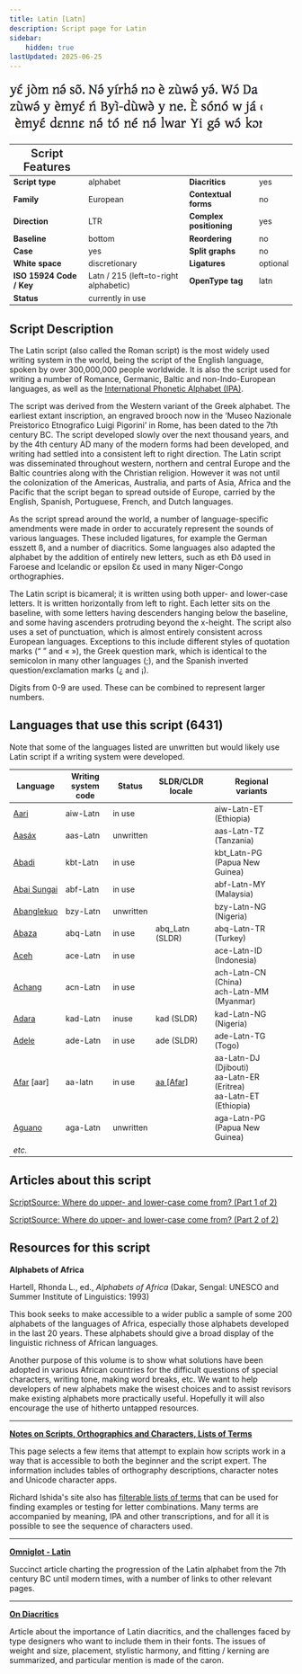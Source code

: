 ```yaml
---
title: Latin [Latn]
description: Script page for Latin
sidebar:
    hidden: true
lastUpdated: 2025-06-25
---
```


![Latin sample](images/latn-sample.png)

<span style="font-size:20px; font-weight:600">Script Features</span> | | | |
------------------- | --- | --- | --- |
**Script type** | alphabet            | **Diacritics** | yes |
**Family** | European                 | **Contextual forms** | no |
**Direction** | LTR                   | **Complex positioning** | yes |
**Baseline** | bottom                 | **Reordering** | no |
**Case** | yes                        | **Split graphs** | no |
**White space** | discretionary       | **Ligatures** | optional |
**ISO 15924 Code / Key** | Latn / 215 (left=to-right alphabetic) | **OpenType tag** | latn |
**Status** | currently in use| | |

## Script Description

The Latin script (also called the Roman script) is the most widely used writing system in the world, being the script of the English language, spoken by over 300,000,000 people worldwide. It is also the script used for writing a number of Romance, Germanic, Baltic and non-Indo-European languages, as well as the [International Phonetic Alphabet (IPA)](https://scriptsource.org/entry/ucgb77fkvh).

The script was derived from the Western variant of the Greek alphabet. The earliest extant inscription, an engraved brooch now in the ‘Museo Nazionale Preistorico Etnografico Luigi Pigorini’ in Rome, has been dated to the 7th century BC. The script developed slowly over the next thousand years, and by the 4th century AD many of the modern forms had been developed, and writing had settled into a consistent left to right direction. The Latin script was disseminated throughout western, northern and central Europe and the Baltic countries along with the Christian religion. However it was not until the colonization of the Americas, Australia, and parts of Asia, Africa and the Pacific that the script began to spread outside of Europe, carried by the English, Spanish, Portuguese, French, and Dutch languages.

As the script spread around the world, a number of language-specific amendments were made in order to accurately represent the sounds of various languages. These included ligatures, for example the German esszett ß, and a number of diacritics. Some languages also adapted the alphabet by the addition of entirely new letters, such as eth Ðð used in Faroese and Icelandic or epsilon Ɛɛ used in many Niger-Congo orthographies.

The Latin script is bicameral; it is written using both upper- and lower-case letters. It is written horizontally from left to right. Each letter sits on the baseline, with some letters having descenders hanging below the baseline, and some having ascenders protruding beyond the x-height. The script also uses a set of punctuation, which is almost entirely consistent across European languages. Exceptions to this include different styles of quotation marks (“ ” and « »), the Greek question mark, which is identical to the semicolon in many other languages (;), and the Spanish inverted question/exclamation marks (¿ and ¡).

Digits from 0-9 are used. These can be combined to represent larger numbers.

## Languages that use this script (6431)

Note that some of the languages listed are unwritten but would likely use Latin script if a writing system were developed.

Language | Writing system<br>code | Status | SLDR/CLDR<br>locale | Regional<br>variants |
-------- | ---------------------- | ------ | ------------------- | -------------------- |
<u>Aari</u> | aiw-Latn | in use | | aiw-Latn-ET (Ethiopia) |
<u>Aasáx</u> | aas-Latn | unwritten | | aas-Latn-TZ (Tanzania) |
<u>Abadi</u> | kbt-Latn | in use | | kbt_Latn-PG (Papua New Guinea) |
<u>Abai Sungai</u> | abf-Latn | in use | | abf-Latn-MY (Malaysia) |
<u>Abanglekuo</u> | bzy-Latn | unwritten | | bzy-Latn-NG (Nigeria) |
<u>Abaza</u> | abq-Latn | in use | abq_Latn (SLDR) | abq-Latn-TR (Turkey) |
<u>Aceh</u> | ace-Latn | in use | | ace-Latn-ID (Indonesia)|
<u>Achang</u> | acn-Latn | in use | | ach-Latn-CN (China)<br>ach-Latn-MM (Myanmar)|
<u>Adara</u> | kad-Latn | inuse | kad (SLDR) | kad-Latn-NG (Nigeria) |
<u>Adele</u> | ade-Latn | in use | ade (SLDR) | ade-Latn-TG (Togo) |
<u>Afar</u> \[aar\] | aa-latn | in use | [aa \[Afar\]](https://unicode.org/cldr/charts/47/summary/aa.html) | aa-Latn-DJ (Djibouti)<br>aa-Latn-ER (Eritrea)<br>aa-Latn-ET (Ethiopia)|
<u>Aguano</u> | aga-Latn | unwritten| | aga-Latn-PG (Papua New Guinea) |
_etc._ | | |

## Articles about this script

[ScriptSource: Where do upper- and lower-case come from? (Part 1 of 2)](https://scriptsource.org/entry/a5aqyqlztp)

[ScriptSource: Where do upper- and lower-case come from? (Part 2 of 2)](https://scriptsource.org/entry/d8mn7ztlj4)

## Resources for this script

**Alphabets of Africa**

Hartell, Rhonda L., ed., _Alphabets of Africa_ (Dakar, Sengal: UNESCO and Summer Institute of Linguistics: 1993)

This book seeks to make accessible to a wider public a sample of some 200 alphabets of the languages of Africa, especially those alphabets developed in the last 20 years. These alphabets should give a broad display of the linguistic richness of African languages.

Another purpose of this volume is to show what solutions have been adopted in various African countries for the difficult questions of special characters, writing tone, making word breaks, etc. We want to help developers of new alphabets make the wisest choices and to assist revisors make existing alphabets more practically useful. Hopefully it will also encourage the use of hitherto untapped resources.

<hr style="color:#C1C3C8">

[**Notes on Scripts, Orthographics and Characters, Lists of Terms**](https://r12a.github.io/scripts/#scriptnotes)

This page selects a few items that attempt to explain how scripts work in a way that is accessible to both the beginner and the script expert. The information includes tables of orthography descriptions, character notes and Unicode character apps.

Richard Ishida's site also has [filterable lists of terms](https://r12a.github.io/scripts/index.html#termbases) that can be used for finding examples or testing for letter combinations. Many terms are accompanied by meaning, IPA and other transcriptions, and for all it is possible to see the sequence of characters used.

<hr style="color:#C1C3C8">

[**Omniglot - Latin**](http://www.omniglot.com/writing/latin.htm)

Succinct article charting the progression of the Latin alphabet from the 7th century BC until modern times, with a number of links to other relevant pages.

<hr style="color:#C1C3C8">

[**On Diacritics**](http://ilovetypography.com/2009/01/24/on-diacritics/)

Article about the importance of Latin diacritics, and the challenges faced by type designers who want to include them in their fonts. The issues of weight and size, placement, stylistic harmony, and fitting / kerning are summarized, and particular mention is made of the caron.

